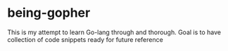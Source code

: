 # being-gopher
This is my attempt to learn Go-lang through and thorough. Goal is to have collection of code snippets ready for future reference
